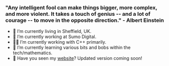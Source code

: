 ### "Any intelligent fool can make things bigger, more complex, and more violent. It takes a touch of genius -- and a lot of courage -- to move in the opposite direction." - Albert Einstein

- 🏡 I’m currently living in Sheffield, UK.
- 💼 I’m currently working at Sumo Digital.
- 👨‍💻 I’m currently working with C++ primarily.
- 🌱 I’m currently learning various bits and bobs within the tech/mathematics.
- 🔗 Have you seen my [website](https://callumpoole.github.io/)? Updated version coming soon!

<!--
**callumpoole/callumpoole** is a ✨ _special_ ✨ repository because its `README.md` (this file) appears on your GitHub profile.

Here are some ideas to get you started:

- 🔭 I’m currently working on ...
- 🌱 I’m currently learning ...
- 👯 I’m looking to collaborate on ...
- 🤔 I’m looking for help with ...
- 💬 Ask me about ...
- 📫 How to reach me: ...
- 😄 Pronouns: ...
- ⚡ Fun fact: ...
-->
